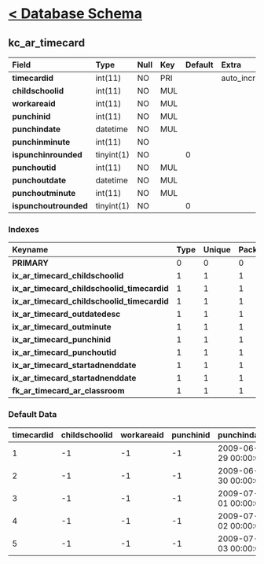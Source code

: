 # [< Database Schema](DatabaseSchema.md) #

## kc\_ar\_timecard ##
| **Field** | Type | Null | Key | Default | Extra | Comment |
|:----------|:-----|:-----|:----|:--------|:------|:--------|
| **timecardid** | int(11) | NO   | PRI |         | auto\_increment |         |
| **childschoolid** | int(11) | NO   | MUL |         |       |         |
| **workareaid** | int(11) | NO   | MUL |         |       |         |
| **punchinid** | int(11) | NO   | MUL |         |       |         |
| **punchindate** | datetime | NO   | MUL |         |       |         |
| **punchinminute** | int(11) | NO   |     |         |       |         |
| **ispunchinrounded** | tinyint(1) | NO   |     | 0       |       |         |
| **punchoutid** | int(11) | NO   | MUL |         |       |         |
| **punchoutdate** | datetime | NO   | MUL |         |       |         |
| **punchoutminute** | int(11) | NO   | MUL |         |       |         |
| **ispunchoutrounded** | tinyint(1) | NO   |     | 0       |       |         |


### Indexes ###
| **Keyname** | Type | Unique | Packed | Column | Seq | Cardinality | Collation | Null | Comment |
|:------------|:-----|:-------|:-------|:-------|:----|:------------|:----------|:-----|:--------|
| **PRIMARY** | 0    | 0      | 0      | timecardid | 1   | 5           | A         | 0    | 0       |
| **ix\_ar\_timecard\_childschoolid** | 1    | 1      | 1      | childschoolid | 1   |             | A         | 1    | 1       |
| **ix\_ar\_timecard\_childschoolid\_timecardid** | 1    | 1      | 1      | childschoolid | 1   |             | A         | 1    | 1       |
| **ix\_ar\_timecard\_childschoolid\_timecardid** | 1    | 1      | 1      | timecardid | 2   |             | A         | 1    | 1       |
| **ix\_ar\_timecard\_outdatedesc** | 1    | 1      | 1      | punchoutdate | 1   |             | A         | 1    | 1       |
| **ix\_ar\_timecard\_outminute** | 1    | 1      | 1      | punchoutminute | 1   |             | A         | 1    | 1       |
| **ix\_ar\_timecard\_punchinid** | 1    | 1      | 1      | punchinid | 1   |             | A         | 1    | 1       |
| **ix\_ar\_timecard\_punchoutid** | 1    | 1      | 1      | punchoutid | 1   |             | A         | 1    | 1       |
| **ix\_ar\_timecard\_startadnenddate** | 1    | 1      | 1      | punchindate | 1   |             | A         | 1    | 1       |
| **ix\_ar\_timecard\_startadnenddate** | 1    | 1      | 1      | punchoutdate | 2   |             | A         | 1    | 1       |
| **fk\_ar\_timecard\_ar\_classroom** | 1    | 1      | 1      | workareaid | 1   |             | A         | 1    | 1       |


### Default Data ###
| timecardid | childschoolid | workareaid | punchinid | punchindate | punchinminute | ispunchinrounded | punchoutid | punchoutdate | punchoutminute | ispunchoutrounded |
|:-----------|:--------------|:-----------|:----------|:------------|:--------------|:-----------------|:-----------|:-------------|:---------------|:------------------|
| 1          | -1            | -1         | -1        | 2009-06-29 00:00:00 | 480           | 1                | -1         | 2009-06-29 00:00:00 | 1020           | 1                 |
| 2          | -1            | -1         | -1        | 2009-06-30 00:00:00 | 480           | 1                | -1         | 2009-06-30 00:00:00 | 1020           | 1                 |
| 3          | -1            | -1         | -1        | 2009-07-01 00:00:00 | 480           | 1                | -1         | 2009-07-01 00:00:00 | 1020           | 1                 |
| 4          | -1            | -1         | -1        | 2009-07-02 00:00:00 | 480           | 1                | -1         | 2009-07-02 00:00:00 | 1020           | 1                 |
| 5          | -1            | -1         | -1        | 2009-07-03 00:00:00 | 480           | 1                | -1         | 2009-07-03 00:00:00 | 1020           | 1                 |